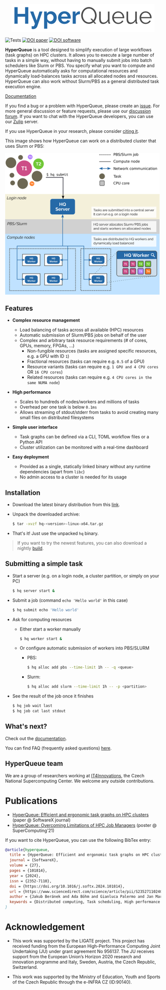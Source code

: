 <p align="center">
<img src="docs/imgs/hq.png">
</p>

![Tests](https://github.com/it4innovations/hyperqueue/actions/workflows/test.yml/badge.svg) [![DOI paper](https://img.shields.io/badge/Paper-10.1016/j.softx.2024.101814-blue.svg)](https://www.sciencedirect.com/science/article/pii/S2352711024001857) [![DOI software](https://zenodo.org/badge/349152473.svg)](https://zenodo.org/badge/latestdoi/349152473)

**HyperQueue** is a tool designed to simplify execution of large workflows (task graphs) on HPC clusters. It allows you
to execute a large number of tasks in a simple way, without having to manually submit jobs into batch schedulers like
Slurm or PBS. You specify what you want to compute and HyperQueue automatically asks for computational resources
and dynamically load-balances tasks across all allocated nodes and resources. HyperQueue can also work without Slurm/PBS
as a general distributed task execution engine.

[Documentation](https://it4innovations.github.io/hyperqueue/)

If you find a bug or a problem with HyperQueue, please create an [issue](https://github.com/It4innovations/hyperqueue/issues).
For more general discussion or feature requests, please use our
[discussion forum](https://github.com/It4innovations/hyperqueue/discussions). If you want to chat
with the HyperQueue developers, you can use our [Zulip](https://hyperqueue.zulipchat.com/) server.

If you use HyperQueue in your research, please consider [citing it](#publications).

This image shows how HyperQueue can work on a distributed cluster that uses Slurm or PBS:

<img src="docs/imgs/architecture-bg.png" width="500" alt="Architecture of HyperQueue deployed on a Slurm/PBS cluster" />

## Features

- **Complex resource management**
    - Load balancing of tasks across all available (HPC) resources
    - Automatic submission of Slurm/PBS jobs on behalf of the user
    - Complex and arbitrary task resource requirements (# of cores, GPUs, memory, FPGAs, ...)
      - Non-fungible resources (tasks are assigned specific resources, e.g. a GPU with ID `1`)
      - Fractional resources (tasks can require e.g. `0.5` of a GPU)
      - Resource variants (tasks can require e.g. `1 GPU and 4 CPU cores` OR `16 CPU cores`)
      - Related resources (tasks can require e.g. `4 CPU cores in the same NUMA node`)

- **High performance**
    - Scales to hundreds of nodes/workers and millions of tasks
    - Overhead per one task is below `0.1ms`
    - Allows streaming of stdout/stderr from tasks to avoid creating many small files on distributed filesystems

- **Simple user interface**
  - Task graphs can be defined via a CLI, TOML workflow files or a Python API
  - Cluster utilization can be monitored with a real-time dashboard

- **Easy deployment**
    - Provided as a single, statically linked binary without any runtime dependencies (apart from `libc`)
    - No admin access to a cluster is needed for its usage

## Installation

* Download the latest binary distribution from this [link](https://github.com/It4innovations/hyperqueue/releases/latest).
* Unpack the downloaded archive:

  ```bash
  $ tar -xvzf hq-<version>-linux-x64.tar.gz
  ```

* That's it! Just use the unpacked `hq` binary.

> If you want to try the newest features, you can also download a nightly
> [build](https://github.com/It4innovations/hyperqueue/releases/nightly).

## Submitting a simple task

* Start a server (e.g. on a login node, a cluster partition, or simply on your PC)

  ```bash
  $ hq server start &
  ```
* Submit a job (command ``echo 'Hello world'`` in this case)

  ```bash
  $ hq submit echo 'Hello world'
  ```
* Ask for computing resources

    * Either start a worker manually

      ```bash
      $ hq worker start &
      ```

    * Or configure automatic submission of workers into PBS/SLURM

      - PBS:

        ```bash
        $ hq alloc add pbs --time-limit 1h -- -q <queue>
        ```
      - Slurm:

        ```bash
        $ hq alloc add slurm --time-limit 1h -- -p <partition>
        ```

* See the result of the job once it finishes

  ```bash
  $ hq job wait last
  $ hq job cat last stdout
  ```

## What's next?

Check out the [documentation](https://it4innovations.github.io/hyperqueue/).

You can find FAQ (frequently asked questions) [here](https://it4innovations.github.io/hyperqueue/stable/faq).

## HyperQueue team

We are a group of researchers working at [IT4Innovations](https://www.it4i.cz/), the Czech National
Supercomputing Center. We welcome any outside contributions.

# Publications

- [HyperQueue: Efficient and ergonomic task graphs on HPC clusters](https://www.sciencedirect.com/science/article/pii/S2352711024001857)
  (paper @ SoftwareX journal)
- [HyperQueue: Overcoming Limitations of HPC Job Managers](https://sc21.supercomputing.org/proceedings/tech_poster/tech_poster_pages/rpost104.html)
  (poster @ SuperComputing'21)

If you want to cite HyperQueue, you can use the following BibTex entry:

```bibtex
@article{hyperqueue,
  title = {HyperQueue: Efficient and ergonomic task graphs on HPC clusters},
  journal = {SoftwareX},
  volume = {27},
  pages = {101814},
  year = {2024},
  issn = {2352-7110},
  doi = {https://doi.org/10.1016/j.softx.2024.101814},
  url = {https://www.sciencedirect.com/science/article/pii/S2352711024001857},
  author = {Jakub Beránek and Ada Böhm and Gianluca Palermo and Jan Martinovič and Branislav Jansík},
  keywords = {Distributed computing, Task scheduling, High performance computing, Job manager}}
}
```

# Acknowledgement

* This work was supported by the LIGATE project. This project has received funding from the European High-Performance Computing Joint Undertaking (JU) under grant agreement No 956137. The JU receives support from the European Union’s Horizon 2020 research and innovation programme and Italy, Sweden, Austria, the Czech Republic, Switzerland.

* This work was supported by the Ministry of Education, Youth and Sports of the Czech Republic through the e-INFRA CZ (ID:90140).
